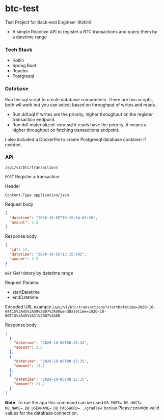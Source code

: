 # btc-test
Test Project for Back-end Engineer (Kotlin)

- A simple Reactive API to register a BTC transactions and query them by a datetime range 

### Tech Stack
- Kotlin
- Spring Boot
- Reactor
- Postgresql

### Database

Run the sql script to create database components. There are two scripts, both wil work but you can select based on throughput of writes and reads. 

- Run ddl.sql if writes are the priority, higher throughput on the register transaction endpoint.
- Run ddl-materialized-view.sql if reads have the priority, it means a higher throughput on fetching transactions endpoint.

I also included a Dockerfile to create Postgresql database container if needed.

### API

`/api/v1/btc/transactions`

`POST` Register a transaction

Header

```
Content-Type application/json
```

Request body
```json
{
  "datetime": "2020-10-05T10:15:34-03:00",
  "amount": 3.5
}
```

Response body
```json
{
  "id": 12,
  "datetime": "2020-10-05T13:15:34Z",
  "amount": 3.5
}
```

`GET` Get history by datetime range

Request Params:
- startDatetime
- endDatetime

Encoded URL example
`/api/v1/btc/transactions?startDatetime=2020-10-04T15%3A45%3A00%2B07%3A00&endDatetime=2020-10-06T15%3A45%3A11%2B07%3A00` 

Response body
```json
[
  {
    "datetime": "2020-10-05T08:15:34",
    "amount": 3.5
  },
  {
    "datetime": "2020-10-05T08:15:35",
    "amount": 13.7
  },
  {
    "datetime": "2020-10-05T08:15:35",
    "amount": 21.2
  }
]
```

**Note**: To run the app this command can be used
`DB_PORT= DB_HOST= DB_NAME= DB_USERNAME= DB_PASSWORD= ./gradlew botRun`
Please provide valid values for the database connection.